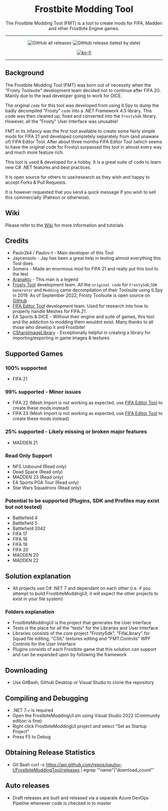 
<div align=center style="text-align: center">
<h1 style="text-align: center"> Frostbite Modding Tool </h1>
The Frostbite Modding Tool (FMT) is a tool to create mods for FIFA, Madden and other Frostbite Engine games.
</div>

---

<div align=center>

![GitHub all releases](https://img.shields.io/github/downloads/paulov-t/FrostbiteModdingTool/total) ![GitHub release (latest by date)](https://img.shields.io/github/downloads/paulov-t/FrostbiteModdingTool/latest/total)

[![ko-fi](https://ko-fi.com/img/githubbutton_sm.svg)](https://ko-fi.com/N4N2IQ7YJ)
</div>

---

## Background
The Frostbite Modding Tool (FMT) was born out of necessity when the "Frosty Toolsuite" development team decided not to continue after FIFA 20. Mainly due to the lead developer going to work for DICE.

The original `code` for this tool was developed from using ILSpy to dump the badly decompiled "Frosty" `code` into a .NET Framework 4.5 library. 
This code was then cleaned up, fixed and converted into the `FrostySdk` library. However, all the "Frosty" User Interface was unusable!

FMT in its infancy was the first tool available to create some fairly simple mods for FIFA 21 and developed completely separately from (and unaware of) FIFA Editor Tool. After about three months FIFA Editor Tool (which seems to have the original code for Frosty) surpassed this tool in almost every way and much more feature rich. 

This tool is used & developed for a hobby. It is a great suite of code to learn new C# .NET features and best practices. 

It is open source for others to use/research as they wish and happy to accept Forks & Pull Requests.

It is however requested that you send a quick message if you wish to sell this commercially (Patreon or otherwise).

## Wiki
Please refer to the [Wiki](https://github.com/paulov-t/FrostbiteModdingTool/wiki) for more information and tutorials

## Credits
- Paulv2k4 / Paulov-t - Main developer of this Tool
- Jaycensolo - Jay has been a great help in testing almost everything this Tool does
- Somers - Made an enormous mod for FIFA 21 and really put this tool to the test
- [Aranaktu](https://github.com/xAranaktu) - This man is a legend
- [Frosty Tool](https://github.com/CadeEvs/FrostyToolsuite) development team. All the `original code` for `FrostySdk`,`SDK Generator` and `Modding` came decompilation of their Toolsuite using ILSpy in 2019. 
As of September 2022, Frosty Toolsuite is open source on [GitHub](https://github.com/CadeEvs/FrostyToolsuite)
- [FIFA Editor Tool](https://www.fifaeditortool.com/) development team. Used for research into how to properly handle Meshes for FIFA 21. 
- EA Sports & DICE - Without their engine and suite of games, this tool and the addiction to modding them wouldnt exist. Many thanks to all those who develop it and Frostbite!
- [CSharpImageLibrary](https://github.com/KFreon/CSharpImageLibrary) - Exceptionally helpful in creating a library for importing/exporting in game images & textures

## Supported Games
### 100% supported
- FIFA 21

### 99% supported - Minor issues
- FIFA 22 (Mesh Import is not working as expected, use [FIFA Editor Tool](https://www.fifaeditortool.com/) to create these mods instead)
- FIFA 23 (Mesh Import is not working as expected, use [FIFA Editor Tool](https://www.fifaeditortool.com/) to create these mods instead)

### 25% supported - Likely missing or broken major features
- MADDEN 21

### Read Only Support
- NFS Unbound (Read only)
- Dead Space (Read only)
- MADDEN 23 (Read only)
- EA Sports PGA Tour (Read only)
- Star Wars Squadrons (Read only)

### Potential to be supported (Plugins, SDK and Profiles may exist but not tested)
- Battlefield 4
- Battlefield 5
- Battlefield 2042
- FIFA 17
- FIFA 18
- FIFA 19
- FIFA 20
- MADDEN 20
- MADDEN 22

## Solution explanation
- All projects use C# .NET 7 and dependant on each other (i.e. if you attempt to build FrostbiteModdingUI, it will expect the other projects to exist in your file system)

### Folders explanation
- FrostbiteModdingUI is the project that generates the User Interface
- Tests is the place for all the "tests" for the Libraries and User Interface
- Libraries consists of the core project "FrostySdk", "FifaLibrary" for Squad file editing, "CSIL" textures editing and "FMT.Controls" WPF Controls for the User Interface
- Plugins consists of each Frostbite game that this solution can support and can be expanded upon by following the framework

## Downloading
- Use GitBash, Github Desktop or Visual Studio to clone the repository

## Compiling and Debugging
- .NET 7.+ is required
- Open the FrostbiteModdingUI.sln using Visual Studio 2022 (Community edition is fine)
- Right click FrostbiteModdingUI project and select "Set as Startup Project"
- Press F5 to Debug

## Obtaining Release Statistics
- Git Bash curl -s https://api.github.com/repos/paulov-t/FrostbiteModdingTool/releases | egrep '"name"|"download_count"'

## Auto releases
- Draft releases are built and released via a separate Azure DevOps Pipeline whenever code is checked in to master
